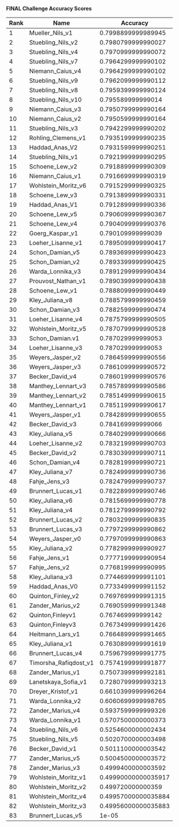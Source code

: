 **FINAL Challenge Accuracy Scores**



|Rank|Name|Accuracy|
|----|-----|---|
|1|Mueller_Nils_v1|0.7998899999989945|
|2|Stuebling_Nils_v2|0.7980799999990027|
|3|Stuebling_Nils_v4|0.7970999999990072|
|4|Stuebling_Nils_v7|0.7964299999990102|
|5|Niemann_Caius_v4|0.7964299999990102|
|6|Stuebling_Nils_v9|0.7962099999990112|
|7|Stuebling_Nils_v8|0.7959399999990124|
|8|Stuebling_Nils_v10|0.795589999999014|
|9|Niemann_Caius_v3|0.7950799999990164|
|10|Niemann_Caius_v2|0.7950599999990164|
|11|Stuebling_Nils_v3|0.7942299999990202|
|12|Rohling_Clemens_v1|0.7935199999990235|
|13|Haddad_Anas_V2|0.7931599999990251|
|14|Stuebling_Nils_v1|0.7921999999990295|
|15|Schoene_Lew_v2|0.7918899999990309|
|16|Niemann_Caius_v1|0.7916699999990319|
|17|Wohlstein_Moritz_v6|0.7915299999990325|
|18|Schoene_Lew_v3|0.7913899999990331|
|19|Haddad_Anas_V1|0.7912899999990336|
|20|Schoene_Lew_v5|0.7906099999990367|
|21|Schoene_Lew_v4|0.7904099999990376|
|22|Goerg_Kaspar_v1|0.790109999999039|
|23|Loeher_Lisanne_v1|0.7895099999990417|
|24|Schon_Damian_v5|0.7893699999990423|
|25|Schon_Damian_v2|0.7893399999990425|
|26|Warda_Lonnika_v3|0.7891299999990434|
|27|Prouvost_Nathan_v1|0.7890399999990438|
|28|Schoene_Lew_v1|0.7888099999990449|
|29|Kley_Juliana_v8|0.7885799999990459|
|30|Schon_Damian_v3|0.7882599999990474|
|31|Loeher_Lisanne_v4|0.7875799999990505|
|32|Wohlstein_Moritz_v5|0.7870799999990528|
|33|Schon_Damian.v1|0.787029999999053|
|34|Loeher_Lisanne_v3|0.787029999999053|
|35|Weyers_Jasper_v2|0.7864599999990556|
|36|Weyers_Jasper_v3|0.7861099999990572|
|37|Becker_David_v4|0.7860199999990576|
|38|Manthey_Lennart_v3|0.7857899999990586|
|39|Manthey_Lennart_v2|0.7851499999990615|
|40|Manthey_Lennart_v1|0.7851199999990617|
|41|Weyers_Jasper_v1|0.7842899999990655|
|42|Becker_David_v3|0.784169999999066|
|43|Kley_Juliana_v5|0.7840299999990666|
|44|Loeher_Lisanne_v2|0.7832199999990703|
|45|Becker_David_v2|0.7830399999990711|
|46|Schon_Damian_v4|0.7828199999990721|
|47|Kley_Juliana_v7|0.7824999999990736|
|48|Fahje_Jens_v3|0.7824799999990737|
|49|Brunnert_Lucas_v1|0.7822899999990746|
|50|Kley_Juliana_v6|0.7815699999990778|
|51|Kley_Juliana_v4|0.7812799999990792|
|52|Brunnert_Lucas_v2|0.7803299999990835|
|53|Brunnert_Lucas_v3|0.7797299999990862|
|54|Weyers_Jasper_v0|0.7797099999990863|
|55|Kley_Juliana_v2|0.7782999999990927|
|56|Fahje_Jens_v1|0.7777199999990954|
|57|Fahje_Jens_v2|0.7768199999990995|
|58|Kley_Juliana_v3|0.7744699999991101|
|59|Haddad_Anas_V0|0.7733499999991152|
|60|Quinton_Finley_v2|0.7697699999991315|
|61|Zander_Marius_v2|0.7690599999991348|
|62|Quinton,Finleyv1|0.767469999999142|
|63|Quinton,Finleyv3|0.7673499999991426|
|64|Heitmann_Lars_v1|0.7664899999991465|
|65|Kley_Juliana_v1|0.7630899999991619|
|66|Brunnert_Lucas_v4|0.7596799999991775|
|67|Timorsha_Rafiqdost_v1|0.7574199999991877|
|68|Zander_Marius_v1|0.7507399999992181|
|69|Lanetskaya_Sofia_v1|0.7280799999993213|
|70|Dreyer_Kristof_v1|0.6610399999996264|
|71|Warda_Lonnika_v2|0.6060699999998765|
|72|Zander_Marius_v4|0.5937599999999326|
|73|Warda_Lonnika_v1|0.5707500000000373|
|74|Stuebling_Nils_v6|0.5254600000002434|
|75|Stuebling_Nils_v5|0.5020700000003498|
|76|Becker_David_v1|0.5011100000003542|
|77|Zander_Marius_v5|0.5004500000003572|
|78|Zander_Marius_v3|0.4999400000003592|
|79|Wohlstein_Moritz_v1|0.49990000000035917|
|80|Wohlstein_Moritz_v2|0.499720000000359|
|81|Wohlstein_Moritz_v4|0.49957000000035884|
|82|Wohlstein_Moritz_v3|0.49956000000035883|
|83|Brunnert_Lucas_v5|1e-05|
